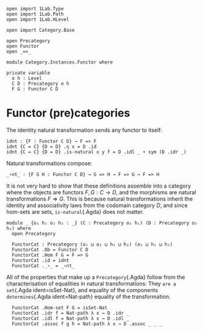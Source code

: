 ```
open import 1Lab.Type
open import 1Lab.Path
open import 1Lab.HLevel

open import Category.Base

open Precategory
open Functor
open _=>_

module Category.Instances.Functor where

private variable
  o h : Level
  C D : Precategory o h
  F G : Functor C D
```

# Functor (pre)categories

The identity natural transformation sends any functor to itself:

```
idnt : {F : Functor C D} → F => F
idnt {C = C} {D = D} .η x = D .id
idnt {C = C} {D = D} .is-natural x y f = D .idl _ ∙ sym (D .idr _)
```

Natural transformations compose:

```
_∘nt_ : {F G H : Functor C D} → G => H → F => G → F => H
```

<!--
```
_∘nt_ {C = C} {D = D} {F} {G} {H} f g = nat where
  module C = Precategory C
  module D = Precategory D
  module F = Functor F
  module G = Functor G
  module H = Functor H

  nat : F => H
  nat .η x = f .η _ D.∘ g .η _
  nat .is-natural x y h =
    (f .η y D.∘ g .η y) D.∘ F.₁ h    ≡⟨ sym (D.assoc _ _ _) ⟩
    f .η y D.∘ (g .η y D.∘ F.₁ h)    ≡⟨ ap (D._∘_ (f .η y)) (g .is-natural _ _ _) ⟩
    f .η y D.∘ (G.₁ h D.∘ g .η x)    ≡⟨ D.assoc _ _ _ ⟩
    (f .η y D.∘ G.₁ h) D.∘ (g .η x)  ≡⟨ ap (λ e → e D.∘ (g .η x)) (f .is-natural _ _ _) ⟩
    (H.₁ h D.∘ f .η x) D.∘ (g .η x)  ≡⟨ sym (D.assoc _ _ _) ⟩
    H.₁ h D.∘  f .η _ D.∘ g .η  _    ∎
```
-->

It is not very hard to show that these definitions assemble into a
category where the objects are functors $F, G : C \to D$, and the
morphisms are natural transformations $F \Rightarrow G$. This is because
natural transformations inherit the identity and associativity laws from
the codomain category $D$, and since hom-sets are sets,
`is-natural`{.Agda} does not matter.

```
module _ {o₁ h₁ o₂ h₂ : _} (C : Precategory o₁ h₁) (D : Precategory o₂ h₂) where
  open Precategory

  FunctorCat : Precategory (o₁ ⊔ o₂ ⊔ h₁ ⊔ h₂) (o₁ ⊔ h₁ ⊔ h₂)
  FunctorCat .Ob = Functor C D
  FunctorCat .Hom F G = F => G
  FunctorCat .id = idnt
  FunctorCat ._∘_ = _∘nt_
```

All of the properties that make up a `Precategory`{.Agda} follow from
the characterisation of equalities in natural transformations: They `are
a set`{.Agda ident=isSet-Nat}, and equality of the components
`determines`{.Agda ident=Nat-path} equality of the transformation.

```
  FunctorCat .Hom-set F G = isSet-Nat
  FunctorCat .idr f = Nat-path λ x → D .idr _
  FunctorCat .idl f = Nat-path λ x → D .idl _
  FunctorCat .assoc f g h = Nat-path λ x → D .assoc _ _ _
```